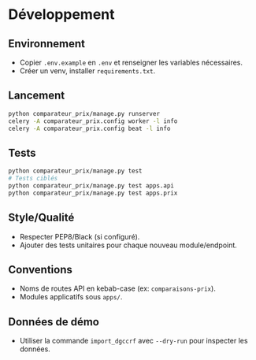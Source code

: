 # Développement

## Environnement
- Copier `.env.example` en `.env` et renseigner les variables nécessaires.
- Créer un venv, installer `requirements.txt`.

## Lancement
```bash
python comparateur_prix/manage.py runserver
celery -A comparateur_prix.config worker -l info
celery -A comparateur_prix.config beat -l info
```

## Tests
```bash
python comparateur_prix/manage.py test
# Tests ciblés
python comparateur_prix/manage.py test apps.api
python comparateur_prix/manage.py test apps.prix
```

## Style/Qualité
- Respecter PEP8/Black (si configuré).
- Ajouter des tests unitaires pour chaque nouveau module/endpoint.

## Conventions
- Noms de routes API en kebab-case (ex: `comparaisons-prix`).
- Modules applicatifs sous `apps/`.

## Données de démo
- Utiliser la commande `import_dgccrf` avec `--dry-run` pour inspecter les données.
